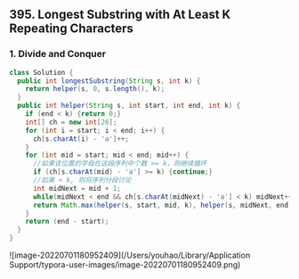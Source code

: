 ## 395. Longest Substring with At Least K Repeating Characters

### 1. Divide and Conquer

```java
class Solution {
  public int longestSubstring(String s, int k) {
    return helper(s, 0, s.length(), k);
  }
  public int helper(String s, int start, int end, int k) {
    if (end < k) {return 0;}
    int[] ch = new int[26];
    for (int i = start; i < end; i++) {
      ch[s.charAt(i) - 'a']++;
    }
    for (int mid = start; mid < end; mid++) {
      //如果该位置的字母在这段序列中个数 >= k，则继续循环
      if (ch[s.charAt(mid) - 'a'] >= k) {continue;}
      //如果 < k, 则将序列分段讨论
      int midNext = mid + 1;
      while(midNext < end && ch[s.charAt(midNext) - 'a'] < k) midNext++;
      return Math.max(helper(s, start, mid, k), helper(s, midNext, end, k));
    }
    return (end - start);
  }
}
```

![image-20220701180952409](/Users/youhao/Library/Application Support/typora-user-images/image-20220701180952409.png)